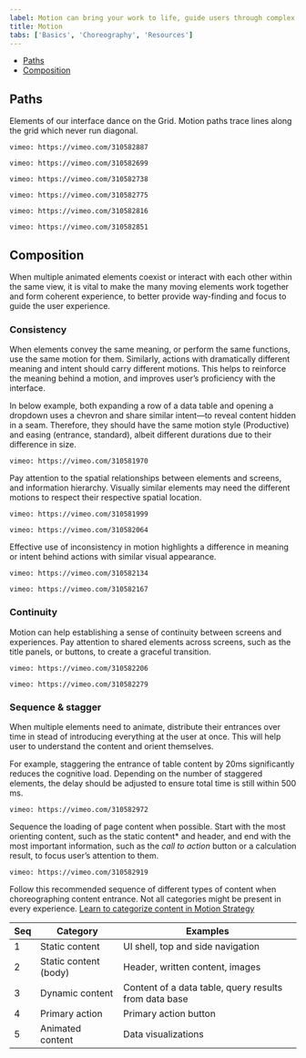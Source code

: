 ```yaml
---
label: Motion can bring your work to life, guide users through complex experiences, and help move forward—from here to there, now to next, start to finish—and make progress.
title: Motion
tabs: ['Basics', 'Choreography', 'Resources']
---
```


<anchor-links>
<ul>
    <li><a data-scroll href="#paths">Paths</a></li>
    <li><a data-scroll href="#composition">Composition</a></li>
</ul>
</anchor-links>

## Paths

Elements of our interface dance on the Grid. Motion paths trace lines along the grid which never run diagonal.


<grid-wrapper col_lg="12" flex="true">
<do-dont-example correct="true" full_width="true" label="When expanding or moving elements across the screen, stagger the timing of horizontal and vertical animations to create a path with a rounded corner.">

`vimeo: https://vimeo.com/310582887`

</do-dont-example>
</grid-wrapper>

<grid-wrapper col_lg="12" flex="true">
<do-dont-example correct="false" full_width="true" label="Not staggering horizontal and vertical animations create a straight diagonal path. It breaks the grid and is harsh to the eye.">

`vimeo: https://vimeo.com/310582699`

</do-dont-example>
</grid-wrapper>

<grid-wrapper col_lg="8" flex="true">
<do-dont-example correct=true label="When removing an item from the grid, thumbnails on the edge existing and re-entering container create a smooth transition.">

`vimeo: https://vimeo.com/310582738`

</do-dont-example>
<do-dont-example correct="false" label="Thumbnails moving on diagonal paths feels sporadic and harsh.">

`vimeo: https://vimeo.com/310582775`

</do-dont-example>
</grid-wrapper>

<grid-wrapper col_lg="8" flex="true">
<do-dont-example correct="true" label="When sorting or shuffling items on the grid, always using rounded corner paths to visually organize the movements.">

`vimeo: https://vimeo.com/310582816`

</do-dont-example>
<do-dont-example correct="false" label="Criss cross sorting appears disorganized. Avoid this motion path.">

`vimeo: https://vimeo.com/310582851`

</do-dont-example>
</grid-wrapper>

## Composition

When multiple animated elements coexist or interact with each other within the same view, it is vital to make the many moving elements work together and form coherent experience, to better provide way-finding and focus to guide the user experience.

### Consistency

When elements convey the same meaning, or perform the same functions, use the same motion for them. Similarly, actions with dramatically different meaning and intent should carry different motions. This helps to reinforce the meaning behind a motion, and improves user’s proficiency with the interface.

In below example, both expanding a row of a data table and opening a dropdown uses a chevron and share similar intent—to reveal content hidden in a seam. Therefore, they should have the same motion style (Productive) and easing (entrance, standard), albeit different durations due to their difference in size.

<grid-wrapper col_lg="12" flex="true">
<do-dont-example correct="true" full_width="true" label="Comparing data table expansion and dropdown">

`vimeo: https://vimeo.com/310581970`

</do-dont-example>
</grid-wrapper>

Pay attention to the spatial relationships between elements and screens, and information hierarchy. Visually similar elements may need the different motions to respect their respective spatial location.

<grid-wrapper col_lg="12" flex="true">
<do-dont-example correct="true" full_width="true" label="When the new content panel is on a higher layer, motion is “sliding”, moving content within with the panel.  Also always dim the content below when new layer is introduced above.">

`vimeo: https://vimeo.com/310581999`

</do-dont-example>
</grid-wrapper>

<grid-wrapper col_lg="12" flex="true">
<do-dont-example correct="true" full_width="true" label="When the new content panel is on the same layer, motion is “pushing”, revealing content within with a mask.">

`vimeo: https://vimeo.com/310582064`

</do-dont-example>
</grid-wrapper>

Effective use of inconsistency in motion highlights a difference in meaning or intent behind actions with similar visual appearance.

<grid-wrapper col_lg="8" flex="true">
<do-dont-example correct=true label="Use motion to reinforce meaning. Affirmative action here triggers a different exit motion for the modal than negation.">

`vimeo: https://vimeo.com/310582134`

</do-dont-example>
<do-dont-example correct="false" label="">

`vimeo: https://vimeo.com/310582167`

</do-dont-example>
</grid-wrapper>

### Continuity

Motion can help establishing a sense of continuity between screens and experiences. Pay attention to shared elements across screens, such as the title panels, or buttons, to create a graceful transition.

<grid-wrapper col_lg="12" flex="true">
<do-dont-example correct="true" full_width="true" label="Shared elements can effectively guide users through a multi-layered information architecture.">

`vimeo: https://vimeo.com/310582206`

</do-dont-example>
</grid-wrapper>

<grid-wrapper col_lg="8" flex="true">
<do-dont-example correct="false" label="Continuous elements are for guidance and should not distract. Always finish a sequence with the important content on page.">

`vimeo: https://vimeo.com/310582279`

</do-dont-example>
</grid-wrapper>

### Sequence & stagger

When multiple elements need to animate, distribute their entrances over time in stead of introducing everything at the user at once. This will help user to understand the content and orient themselves.

For example, staggering the entrance of table content by 20ms significantly reduces the cognitive load. Depending on the number of staggered elements, the delay should be adjusted to ensure total time is still within 500 ms.

<grid-wrapper col_lg="12" flex="true">
<do-dont-example correct="true" full_width="true" label="Table with rows loading in at staggered timing.">

`vimeo: https://vimeo.com/310582972`

</do-dont-example>
</grid-wrapper>

Sequence the loading of page content when possible. Start with the most orienting content, such as the static content* and header, and end with the most important information, such as the _call to action_ button or a calculation result, to focus user’s attention to them.

<grid-wrapper col_lg="12" flex="true">
<do-dont-example correct="true" full_width="true" label="Sequencing of this interface prioritizes the primary button, and reserves data visualization for later when users begin to scroll, indicating intention to dive deeper.">

`vimeo: https://vimeo.com/310582919`

</do-dont-example>
</grid-wrapper>

Follow this recommended sequence of different types of content when choreographing content entrance. Not all categories might be present in every experience. [Learn to categorize content in Motion Strategy ](#)

| Seq | Category              | Examples                                                |
|-----|-----------------------|---------------------------------------------------------|
| 1   | Static content        | UI shell, top and side navigation                       |
| 2   | Static content (body) | Header, written content, images                         |
| 3   | Dynamic content       | Content of a data table, query results from data base   |
| 4   | Primary action        | Primary action button                                   |
| 5   | Animated content      | Data visualizations                                     |
